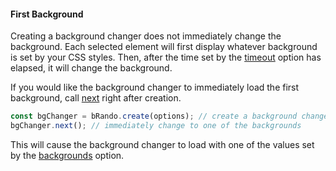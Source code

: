 #### First Background

Creating a background changer does not immediately change the background. Each selected element will first display whatever background is set by your CSS styles. Then, after the time set by the [timeout](../interfaces/Options.html#timeout) option has elapsed, it will change the background.

If you would like the background changer to immediately load the first background, call [next](../classes/bRando.html#next) right after creation.

```javascript
const bgChanger = bRando.create(options); // create a background changer
bgChanger.next(); // immediately change to one of the backgrounds
```

This will cause the background changer to load with one of the values set by the [backgrounds](../interfaces/Options.html#backgrounds) option.
